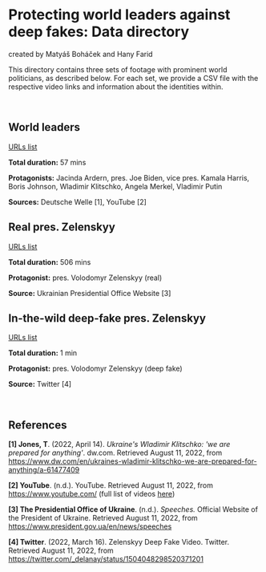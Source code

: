 # Protecting world leaders against deep fakes: Data directory

created by Matyáš Boháček and Hany Farid

This directory contains three sets of footage with prominent world politicians, as described below. For each set, we provide a CSV file with the respective video links and information about the identities within.

<br>

## World leaders

[URLs list](https://github.com/matyasbohacek/protecting-world-leaders-against-deep-fakes/blob/main/world-leaders.csv) 

**Total duration:** 57 mins

**Protagonists:** Jacinda Ardern, pres. Joe Biden, vice pres. Kamala Harris, Boris Johnson, Wladimir Klitschko, Angela Merkel, Vladimir Putin

**Sources:** Deutsche Welle [1], YouTube [2]

## Real pres. Zelenskyy

[URLs list](https://github.com/matyasbohacek/protecting-world-leaders-against-deep-fakes/blob/main/zelenskyy-real.csv) 

**Total duration:** 506 mins

**Protagonist:** pres. Volodomyr Zelenskyy (real)

**Source:** Ukrainian Presidential Office Website [3]

## In-the-wild deep-fake pres. Zelenskyy

[URLs list](https://github.com/matyasbohacek/protecting-world-leaders-against-deep-fakes/blob/main/zelenskyy-fake.csv) 

**Total duration:** 1 min

**Protagonist:** pres. Volodomyr Zelenskyy (deep fake) 

**Source:** Twitter [4]

<br>

## References

**[1] Jones, T**. (2022, April 14). _Ukraine's Wladimir Klitschko: 'we are prepared for anything'_. dw.com. Retrieved August 11, 2022, from https://www.dw.com/en/ukraines-wladimir-klitschko-we-are-prepared-for-anything/a-61477409 

**[2] YouTube**. (n.d.). YouTube. Retrieved August 11, 2022, from https://www.youtube.com/ (full list of videos [here](https://github.com/matyasbohacek/protecting-world-leaders-against-deep-fakes/blob/main/world-leaders.csv))

**[3] The Presidential Office of Ukraine**. (n.d.). _Speeches._ Official Website of the President of Ukraine. Retrieved August 11, 2022, from https://www.president.gov.ua/en/news/speeches 

**[4] Twitter**. (2022, March 16). Zelenskyy Deep Fake Video. Twitter. Retrieved August 11, 2022, from https://twitter.com/_delanay/status/1504048298520371201 


